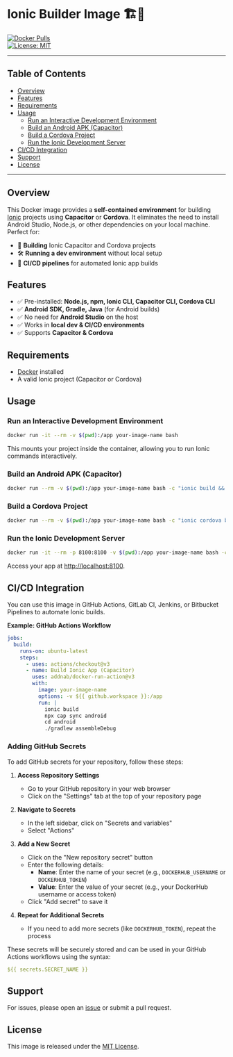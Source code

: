 # Ionic Builder Image 🏗️🚀

[![Docker Pulls](https://img.shields.io/badge/docker-pulls-blue?logo=docker)](https://hub.docker.com/)  
[![License: MIT](https://img.shields.io/badge/license-MIT-green.svg)](LICENSE)

---

## Table of Contents
- [Overview](#overview)
- [Features](#features)
- [Requirements](#requirements)
- [Usage](#usage)
  - [Run an Interactive Development Environment](#run-an-interactive-development-environment)
  - [Build an Android APK (Capacitor)](#build-an-android-apk-capacitor)
  - [Build a Cordova Project](#build-a-cordova-project)
  - [Run the Ionic Development Server](#run-the-ionic-development-server)
- [CI/CD Integration](#cicd-integration)
- [Support](#support)
- [License](#license)

---

## Overview
This Docker image provides a **self-contained environment** for building [Ionic](https://ionicframework.com/) projects using **Capacitor** or **Cordova**. It eliminates the need to install Android Studio, Node.js, or other dependencies on your local machine. Perfect for:

- 🚀 **Building** Ionic Capacitor and Cordova projects
- 🛠️ **Running a dev environment** without local setup
- 🤖 **CI/CD pipelines** for automated Ionic app builds

## Features
- ✅ Pre-installed: **Node.js, npm, Ionic CLI, Capacitor CLI, Cordova CLI**
- ✅ **Android SDK, Gradle, Java** (for Android builds)
- ✅ No need for **Android Studio** on the host
- ✅ Works in **local dev & CI/CD environments**
- ✅ Supports **Capacitor & Cordova**

## Requirements
- [Docker](https://www.docker.com/) installed
- A valid Ionic project (Capacitor or Cordova)

## Usage

### Run an Interactive Development Environment
```sh
docker run -it --rm -v $(pwd):/app your-image-name bash
```
This mounts your project inside the container, allowing you to run Ionic commands interactively.

### Build an Android APK (Capacitor)
```sh
docker run --rm -v $(pwd):/app your-image-name bash -c "ionic build && npx cap add android && npx cap sync android && cd android && ./gradlew assembleDebug"
```

### Build a Cordova Project
```sh
docker run --rm -v $(pwd):/app your-image-name bash -c "ionic cordova build android"
```

### Run the Ionic Development Server
```sh
docker run -it --rm -p 8100:8100 -v $(pwd):/app your-image-name bash -c "ionic serve --host=0.0.0.0"
```
Access your app at [http://localhost:8100](http://localhost:8100).

## CI/CD Integration
You can use this image in GitHub Actions, GitLab CI, Jenkins, or Bitbucket Pipelines to automate Ionic builds.

**Example: GitHub Actions Workflow**
```yaml
jobs:
  build:
    runs-on: ubuntu-latest
    steps:
      - uses: actions/checkout@v3
      - name: Build Ionic App (Capacitor)
        uses: addnab/docker-run-action@v3
        with:
          image: your-image-name
          options: -v ${{ github.workspace }}:/app
          run: |
            ionic build
            npx cap sync android
            cd android
            ./gradlew assembleDebug
```

### Adding GitHub Secrets
To add GitHub secrets for your repository, follow these steps:

1. **Access Repository Settings**
   - Go to your GitHub repository in your web browser
   - Click on the "Settings" tab at the top of your repository page

2. **Navigate to Secrets**
   - In the left sidebar, click on "Secrets and variables"
   - Select "Actions"

3. **Add a New Secret**
   - Click on the "New repository secret" button
   - Enter the following details:
     - **Name**: Enter the name of your secret (e.g., `DOCKERHUB_USERNAME` or `DOCKERHUB_TOKEN`)
     - **Value**: Enter the value of your secret (e.g., your DockerHub username or access token)
   - Click "Add secret" to save it

4. **Repeat for Additional Secrets**
   - If you need to add more secrets (like `DOCKERHUB_TOKEN`), repeat the process

These secrets will be securely stored and can be used in your GitHub Actions workflows using the syntax:
```yaml
${{ secrets.SECRET_NAME }}
```

## Support
For issues, please open an [issue](https://github.com/your-repo/issues) or submit a pull request.

## License
This image is released under the [MIT License](LICENSE).

